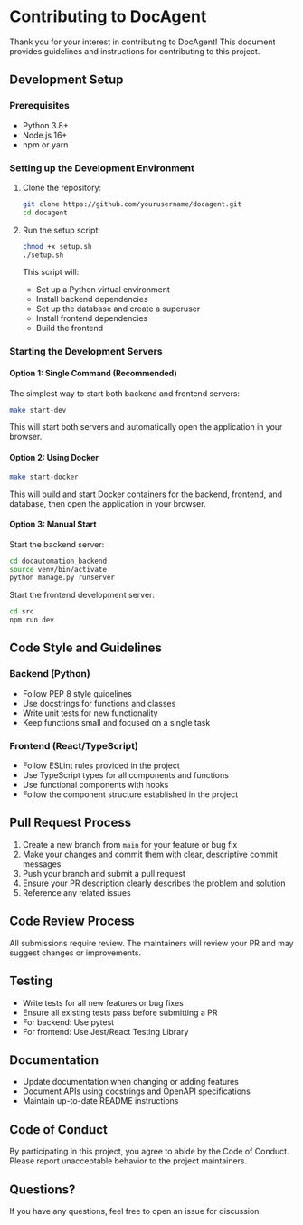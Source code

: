 # Contributing to DocAgent

Thank you for your interest in contributing to DocAgent! This document provides guidelines and instructions for contributing to this project.

## Development Setup

### Prerequisites

- Python 3.8+
- Node.js 16+
- npm or yarn

### Setting up the Development Environment

1. Clone the repository:
   ```bash
   git clone https://github.com/yourusername/docagent.git
   cd docagent
   ```

2. Run the setup script:
   ```bash
   chmod +x setup.sh
   ./setup.sh
   ```

   This script will:
   - Set up a Python virtual environment
   - Install backend dependencies
   - Set up the database and create a superuser
   - Install frontend dependencies
   - Build the frontend

### Starting the Development Servers

#### Option 1: Single Command (Recommended)

The simplest way to start both backend and frontend servers:

```bash
make start-dev
```

This will start both servers and automatically open the application in your browser.

#### Option 2: Using Docker

```bash
make start-docker
```

This will build and start Docker containers for the backend, frontend, and database, then open the application in your browser.

#### Option 3: Manual Start

Start the backend server:
```bash
cd docautomation_backend
source venv/bin/activate
python manage.py runserver
```

Start the frontend development server:
```bash
cd src
npm run dev
```

## Code Style and Guidelines

### Backend (Python)
- Follow PEP 8 style guidelines
- Use docstrings for functions and classes
- Write unit tests for new functionality
- Keep functions small and focused on a single task

### Frontend (React/TypeScript)
- Follow ESLint rules provided in the project
- Use TypeScript types for all components and functions
- Use functional components with hooks
- Follow the component structure established in the project

## Pull Request Process

1. Create a new branch from `main` for your feature or bug fix
2. Make your changes and commit them with clear, descriptive commit messages
3. Push your branch and submit a pull request
4. Ensure your PR description clearly describes the problem and solution
5. Reference any related issues

## Code Review Process

All submissions require review. The maintainers will review your PR and may suggest changes or improvements. 

## Testing

- Write tests for all new features or bug fixes
- Ensure all existing tests pass before submitting a PR
- For backend: Use pytest
- For frontend: Use Jest/React Testing Library

## Documentation

- Update documentation when changing or adding features
- Document APIs using docstrings and OpenAPI specifications
- Maintain up-to-date README instructions

## Code of Conduct

By participating in this project, you agree to abide by the Code of Conduct. Please report unacceptable behavior to the project maintainers.

## Questions?

If you have any questions, feel free to open an issue for discussion. 